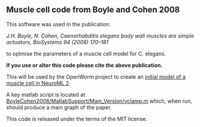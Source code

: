Muscle cell code from Boyle and Cohen 2008
------------------------------------------

This software was used in the publication:

_J.H. Boyle, N. Cohen, Caenorhabditis elegans body wall muscles are simple actuators, BioSystems 94 (2008) 170–181_

to optmise the parameters of a muscle cell model for C. elegans.

**If you use or alter this code please cite the above publication.**

This will be used by the OpenWorm project to create an [initial model of a muscle cell in NeuroML 2](https://github.com/openworm/muscle_model/tree/master/NeuroML2).

A key matlab script is located at [BoyleCohen2008/MatlabSupport/Main_Version/vclamp.m](https://github.com/openworm/muscle_model/blob/master/BoyleCohen2008/MatlabSupport/Main_Version/vclamp.m) which, when run, should produce a main graph of the paper.

This code is released under the terms of the MIT license.


